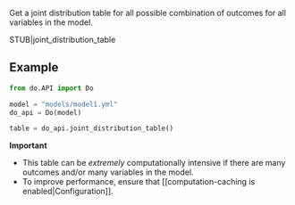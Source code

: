 Get a joint distribution table for all possible combination of outcomes for all variables in the model.

STUB|joint_distribution_table

## Example

```python
from do.API import Do

model = "models/model1.yml"
do_api = Do(model)

table = do_api.joint_distribution_table()
```

**Important**
- This table can be *extremely* computationally intensive if there are many outcomes and/or many variables in the model.
- To improve performance, ensure that [[computation-caching is enabled|Configuration]].
